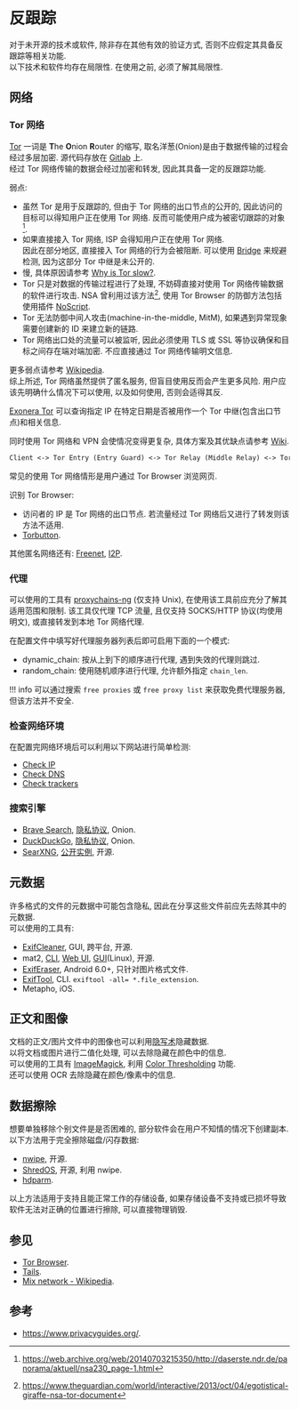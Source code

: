 # 反跟踪

对于未开源的技术或软件, 除非存在其他有效的验证方式, 否则不应假定其具备反跟踪等相关功能.  
以下技术和软件均存在局限性. 在使用之前, 必须了解其局限性.

## 网络

### Tor 网络

[Tor](https://www.torproject.org/) 一词是 **T**he **O**nion **R**outer 的缩写, 取名洋葱(Onion)是由于数据传输的过程会经过多层加密. 源代码存放在 [Gitlab](https://gitlab.torproject.org/) 上.  
经过 Tor 网络传输的数据会经过加密和转发, 因此其具备一定的反跟踪功能.

弱点:

- 虽然 Tor 是用于反跟踪的, 但由于 Tor 网络的出口节点的公开的, 因此访问的目标可以得知用户正在使用 Tor 网络. 反而可能使用户成为被密切跟踪的对象[^1].
- 如果直接接入 Tor 网络, ISP 会得知用户正在使用 Tor 网络.  
  因此在部分地区, 直接接入 Tor 网络的行为会被阻断. 可以使用 [Bridge](https://support.torproject.org/censorship/censorship-7/) 来规避检测, 因为这部分 Tor 中继是未公开的.
- 慢, 具体原因请参考 [Why is Tor slow?](https://tails.boum.org/doc/anonymous_internet/tor/slow/index.en.html).
- Tor 只是对数据的传输过程进行了处理, 不妨碍直接对使用 Tor 网络传输数据的软件进行攻击. NSA 曾利用过该方法[^2], 使用 Tor Browser 的防御方法包括使用插件 [NoScript](https://addons.mozilla.org/en-US/firefox/addon/noscript/).
- Tor 无法防御中间人攻击(machine-in-the-middle, MitM), 如果遇到异常现象需要创建新的 ID 来建立新的链路.
- Tor 网络出口处的流量可以被监听, 因此必须使用 TLS 或 SSL 等协议确保和目标之间存在端对端加密. 不应直接通过 Tor 网络传输明文信息.

更多弱点请参考 [Wikipedia](https://en.wikipedia.org/wiki/Tor_(network)#Weaknesses).  
综上所述, Tor 网络虽然提供了匿名服务, 但盲目使用反而会产生更多风险. 用户应该先明确什么情况下可以使用, 以及如何使用, 否则会适得其反.

[Exonera Tor](https://metrics.torproject.org/exonerator.html) 可以查询指定 IP 在特定日期是否被用作一个 Tor 中继(包含出口节点)和相关信息.

同时使用 Tor 网络和 VPN 会使情况变得更复杂, 具体方案及其优缺点请参考 [Wiki](https://gitlab.torproject.org/legacy/trac/-/wikis/doc/TorPlusVPN).

```txt
Client <-> Tor Entry (Entry Guard) <-> Tor Relay (Middle Relay) <-> Tor Exit (Exit Node) <-> Server
```

常见的使用 Tor 网络情形是用户通过 Tor Browser 浏览网页.

识别 Tor Browser:

- 访问者的 IP 是 Tor 网络的出口节点. 若流量经过 Tor 网络后又进行了转发则该方法不适用.
- [Torbutton](https://2019.www.torproject.org/docs/torbutton/).

其他匿名网络还有: [Freenet](https://freenetproject.org/), [I2P](https://geti2p.net/).

### 代理

可以使用的工具有 [proxychains-ng](https://github.com/rofl0r/proxychains-ng) (仅支持 Unix), 在使用该工具前应充分了解其适用范围和限制.
该工具仅代理 TCP 流量, 且仅支持 SOCKS/HTTP 协议(均使用明文), 或直接转发到本地 Tor 网络代理.

在配置文件中填写好代理服务器列表后即可启用下面的一个模式:

- dynamic_chain: 按从上到下的顺序进行代理, 遇到失效的代理则跳过.
- random_chain: 使用随机顺序进行代理, 允许额外指定 `chain_len`.

!!! info
    可以通过搜索 `free proxies` 或 `free proxy list` 来获取免费代理服务器, 但该方法并不安全.

### 检查网络环境

在配置完网络环境后可以利用以下网站进行简单检测:

- [Check IP](https://whoer.net/)
- [Check DNS](https://dnsleaktest.com/)
- [Check trackers](https://coveryourtracks.eff.org/)

### 搜索引擎

- [Brave Search](https://search.brave.com/), [隐私协议](https://search.brave.com/help/privacy-policy), Onion.
- [DuckDuckGo](https://duckduckgo.com/), [隐私协议](https://duckduckgo.com/privacy), Onion.
- [SearXNG](https://github.com/searxng/searxng/tree/master), [公开实例](https://searx.space/), 开源.

## 元数据

许多格式的文件的元数据中可能包含隐私, 因此在分享这些文件前应先去除其中的元数据.  
可以使用的工具有:

- [ExifCleaner](https://github.com/szTheory/exifcleaner), GUI, 跨平台, 开源.
- mat2, [CLI](https://0xacab.org/jvoisin/mat2), [Web UI](https://0xacab.org/jvoisin/mat2-web), [GUI](https://gitlab.com/rmnvgr/metadata-cleaner)(Linux), 开源.
- [ExifEraser](https://github.com/Tommy-Geenexus/exif-eraser), Android 6.0+, 只针对图片格式文件.
- [ExifTool](https://github.com/exiftool/exiftool), CLI. `exiftool -all= *.file_extension`.
- Metapho, iOS.

## 正文和图像

文档的正文/图片文件中的图像也可以利用[隐写术](隐写术.md)隐藏数据.  
以将文档或图片进行二值化处理, 可以去除隐藏在颜色中的信息.  
可以使用的工具有 [ImageMagick](https://imagemagick.org/index.php), 利用 [Color Thresholding](https://imagemagick.org/script/color-thresholding.php) 功能.  
还可以使用 OCR 去除隐藏在颜色/像素中的信息.

## 数据擦除

想要单独移除个别文件是是否困难的, 部分软件会在用户不知情的情况下创建副本.  
以下方法用于完全擦除磁盘/闪存数据:

- [nwipe](https://github.com/martijnvanbrummelen/nwipe), 开源.
- [ShredOS](https://github.com/PartialVolume/shredos.x86_64), 开源, 利用 nwipe.
- [hdparm](https://ata.wiki.kernel.org/index.php/ATA_Secure_Erase).

以上方法适用于支持且能正常工作的存储设备, 如果存储设备不支持或已损坏导致软件无法对正确的位置进行擦除, 可以直接物理销毁.

## 参见

- [Tor Browser](https://www.torproject.org/).
- [Tails](https://tails.boum.org/).
- [Mix network - Wikipedia](https://en.wikipedia.org/wiki/Mix_network).

## 参考

- <https://www.privacyguides.org/>.

[^1]: <https://web.archive.org/web/20140703215350/http://daserste.ndr.de/panorama/aktuell/nsa230_page-1.html>
[^2]: <https://www.theguardian.com/world/interactive/2013/oct/04/egotistical-giraffe-nsa-tor-document>
